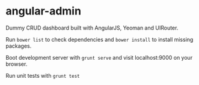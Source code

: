 angular-admin
=============

Dummy CRUD dashboard built with AngularJS, Yeoman and UIRouter.

Run
```bower list```
to check dependencies and
```bower install```
to install missing packages.

Boot development server with 
```grunt serve```
and visit localhost:9000 on your browser.

Run unit tests with ```grunt test```
